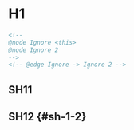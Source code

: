 <!--
@graph Graph: center=true
@graph-attributes rankdir=TB
@node-attributes color=#00FF00 style=filled, fillcolor=#0000FF
@edge-attributes color=#000000
@node-type nt1: color=#FF0000
@edge-type et1: color=#00FFFF
-->
<!-- @node <nt1>: this="is invalid" -->

# H1
<!-- @node -->
<!-- @edge H1 -> SH12: color=#FF0000 label="<B>H1</B>" -->
<!-- @e <- SH11 -->

```html
<!--
@node Ignore <this>
@node Ignore 2
-->
<!-- @edge Ignore -> Ignore 2 -->
```

## SH11
<!-- @n color=#FFFF00, label=SH<BR>1.1 -->

## SH12 {#sh-1-2}
<!-- @n <nt1> -->
<!-- @e -> SH11 <et1> -->
<!-- @e SH11 -> SH12 <et1>: style=dashed -->
